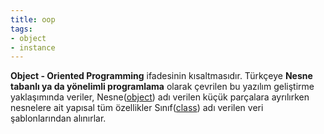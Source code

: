 ```yaml
---
title: oop
tags:
- object
- instance
---
```


**Object - Oriented Programming** ifadesinin kısaltmasıdır. Türkçeye **Nesne tabanlı ya da yönelimli programlama** olarak çevrilen bu yazılım geliştirme yaklaşımında veriler, Nesne([object](/object)) adı verilen küçük parçalara ayrılırken nesnelere ait yapısal tüm özellikler Sınıf([class](/class)) adı verilen veri şablonlarından alınırlar.